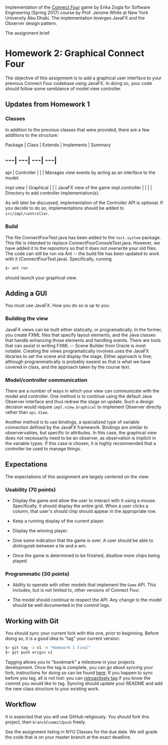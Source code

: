 Implementation of the [Connect Four](https://en.wikipedia.org/wiki/Connect_Four) game by Erika Zogla for Software Engineering (Spring 2017) course by Prof. Jerome White at New York University Abu Dhabi. The implementation leverges JavaFX and the Observer design pattern. 


The assignment brief:

# Homework 2: Graphical Connect Four



The objective of this assignment is to add a graphical user interface to your previous Connect Four codebase using JavaFX. 
In doing so, your code should follow some semblance of model view controller.



## Updates from Homework 1



### Classes


In addition to the previous classes that were provided, there are a few additions to the structure:


Package | Class | Extends | Implements | Summary
    
---|    ---|      ---|         ---|        
---
api  | Controller | | | Manages view events by acting as an interface to the model.

impl.view | Graphical | | | JavaFX view of the game
impl.controller | | | | Directory to add controller implementation(s).



As will later be discussed, implementation of the Controller API is optional. If you decide to do so, 
implementations should be added to `src/impl/controller`.



### Build



The file ConnectFourTest.java has been added to the `test.system` package. This file is 
intended to replace ConnectFourConsoleTest.java. However, we have added it to the repository 
so that it does not overwrite your old files. The code can still be run via Ant -- the build 
file has been updated to work with it (ConnectFourTest.java). Specifically, running
```bash
$> ant run
```
should launch your graphical view. 


## Adding a GUI



You must use JavaFX. How you do so is up to you:



### Building the view



JavaFX views can be built either statically, or programatically. In the former, you create FXML 
files that specify layout elements, and the Java classes that handle enhancing those elements and
handling events. There are tools that can assist in writing FXML -- Scene Builder from Oracle is 
most notable. Creating the views programatically involves uses the JavaFX libraries to set the 
scene and display the stage. Either approach is fine; although programmatically is probably easiest 
as that is what we have covered in class, and the approach taken by the course text.



### Model/controller communication



There are a number of ways in which your view can communicate with the model and controller. 
One method is to continue using the default Java Observer interface and thus redraw the stage
on update. Such a design decision would require `impl.view.Graphical` to implement Observer 
directly rather than `api.View`. 

Another method is to use bindings, a specialized type of variable 
connection defined by the JavaFX framework. Bindings are similar to observervables, but specific 
to attributes. In this case, the graphical view does not necessarily need to be an observer, 
as observation is implicit in the variable types. If this case is chosen, it is highly recommended 
that a controller be used to manage things.



## Expectations



The expectations of this assignment are largely centered on the view:



### Usability (70 points)



* Display the game and allow the user to interact 
with it using a mouse. Specifically, it should display the entire grid. When 
a user clicks a column, that user's should chip should appear in the appropriate row.


* Keep a running display of the current player.


* Display the winning player.


* Give some indication that the game is over. A user should be able to distinguish between a tie and a win.


* Once the game is determined to be finished, disallow more chips being played.



### Programmatic (30 points)



* Ability to operate with other models that implement the `Game` API. This includes, but is not limited 
to, other versions of Connect Four.


* The model should continue to respect the API. Any change to the model should be well documented in the commit logs.



## Working with Git



You should sync your current fork with this one, prior to beginning. Before doing so, it is 
a good idea to "tag" your current version:
```bash
$> git tag -a v1 -m "Homework 1 final"
$> git push origin v1
```

Tagging allows you to "bookmark" a milestone in your projects development. Once the tag is complete, you can go 
about syncing your fork; instructions for doing so can be found [here](https://help.github.com/articles/syncing-a-fork/).
If you happen to sync before you tag, all is not lost: you can [retroactively tag](http://stackoverflow.com/a/4404197) 
if you know the commit you would like to tag. Syncing should update your README and add the new class structure to your existing work.



## Workflow



It is expected that you will use GitHub religiously. You should fork this project, then `branch`/`commit`/`push` freely.


See the assignment listing in NYU Classes for the due date. We will grade the code that is on your master branch at the exact deadline.
